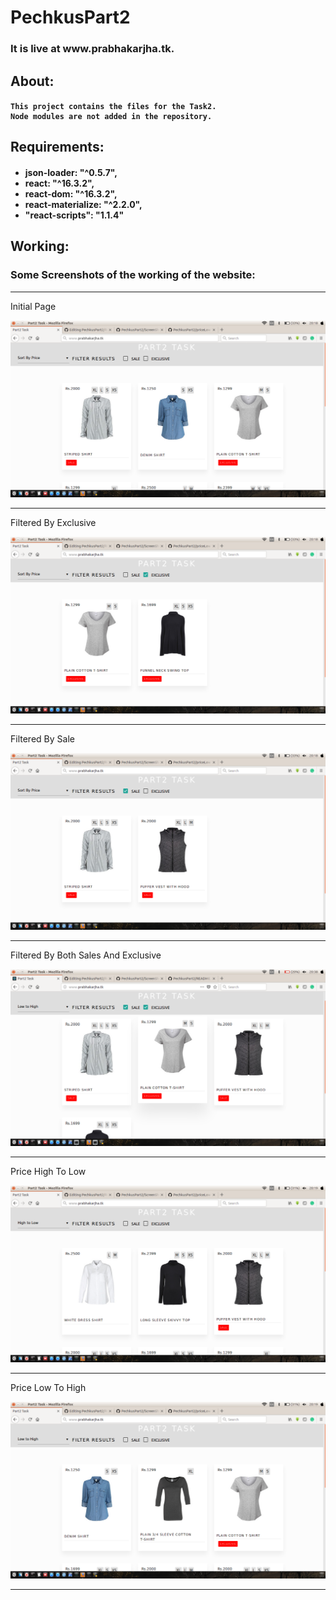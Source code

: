 # PechkusPart2
<h3>It is live at www.prabhakarjha.tk. <h3>
<h2>About:</h2>
<h4>

	This project contains the files for the Task2.
	Node modules are not added in the repository.
</h4>

<h2>Requirements:</h2>               
	<h4>
	  <ul>
	  	<li>json-loader: "^0.5.7",</li>
	  	<li>react: "^16.3.2",</li>
	  	<li>react-dom: "^16.3.2",</li>
	  	<li>react-materialize: "^2.2.0",</li>
	  	<li>"react-scripts": "1.1.4"</li>
	  </ul>
	</h4>

<h2>Working:</h2>
	<h3>Some Screenshots of the working of the website:</h3>
   



 <hr>
    Initial Page

   ![alt text](https://github.com/prabhakar1998/PechkusPart2/blob/master/ScreenShots/InitialPage.png?raw=true)

<hr>
	Filtered By Exclusive
   
   ![alt text](https://raw.githubusercontent.com/prabhakar1998/PechkusPart2/master/ScreenShots/ExclusiveFilter.png)

<hr>
	Filtered By Sale

   ![alt text](https://github.com/prabhakar1998/PechkusPart2/blob/master/ScreenShots/SaleFilter.png?raw=true)

<hr>
    Filtered By Both Sales And Exclusive

   ![alt text](https://raw.githubusercontent.com/prabhakar1998/PechkusPart2/master/ScreenShots/FilterBySaleAndExclusive.png)

<hr>
    Price High To Low

   ![alt text](https://raw.githubusercontent.com/prabhakar1998/PechkusPart2/master/ScreenShots/SortByPriceHighToLow.png)

<hr>
	Price Low To High

![alt text](https://raw.githubusercontent.com/prabhakar1998/PechkusPart2/master/ScreenShots/SortByPriceLowToHigh.png)

<hr>


